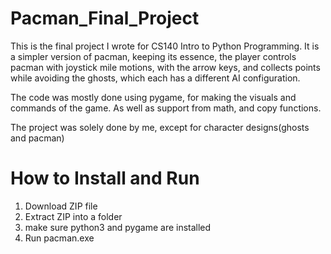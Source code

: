 # Pacman_Final_Project
This is the final project I wrote for CS140 Intro to Python Programming. It is a simpler version of pacman, keeping its essence, the player controls pacman with joystick mile motions, with the arrow keys, and collects points while avoiding the ghosts, which each has a different AI configuration.

The code was mostly done using pygame, for making the visuals and commands of the game. As well as support from math, and copy functions.

The project was solely done by me, except for character designs(ghosts and pacman)

# How to Install and Run
  1. Download ZIP file
  2. Extract ZIP into a folder
  3. make sure python3 and pygame are installed
  4. Run pacman.exe

